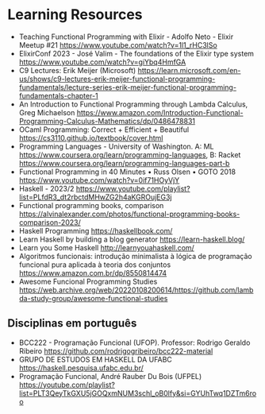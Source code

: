 # Learning Resources


- Teaching Functional Programming with Elixir - Adolfo Neto - Elixir Meetup #21 https://www.youtube.com/watch?v=1l1_rHC3lSo
- ElixirConf 2023 - José Valim - The foundations of the Elixir type system https://www.youtube.com/watch?v=giYbq4HmfGA
- C9 Lectures: Erik Meijer (Microsoft) https://learn.microsoft.com/en-us/shows/c9-lectures-erik-meijer-functional-programming-fundamentals/lecture-series-erik-meijer-functional-programming-fundamentals-chapter-1
- An Introduction to Functional Programming through Lambda Calculus, Greg Michaelson https://www.amazon.com/Introduction-Functional-Programming-Calculus-Mathematics/dp/0486478831
- OCaml Programming: Correct + Efficient + Beautiful  https://cs3110.github.io/textbook/cover.html
- Programming Languages - University of Washington. A: ML https://www.coursera.org/learn/programming-languages, B: Racket https://www.coursera.org/learn/programming-languages-part-b
- Functional Programming in 40 Minutes • Russ Olsen • GOTO 2018 https://www.youtube.com/watch?v=0if71HOyVjY
- Haskell - 2023/2 https://www.youtube.com/playlist?list=PLfdR3_dt2rbctdMHwZG2h4aKGROujEG3j
- Functional programming books, comparison https://alvinalexander.com/photos/functional-programming-books-comparison-2023/
- Haskell Programming https://haskellbook.com/
- Learn Haskell by building a blog generator https://learn-haskell.blog/
- Learn you Some Haskell http://learnyouahaskell.com/
- Algoritmos funcionais: introdução minimalista à lógica de programação funcional pura aplicada à teoria dos conjuntos https://www.amazon.com.br/dp/8550814474
- Awesome Funcional Programming Studies https://web.archive.org/web/20220108200614/https://github.com/lambda-study-group/awesome-functional-studies

## Disciplinas em português 

- BCC222 - Programação Funcional (UFOP). Professor: Rodrigo Geraldo Ribeiro https://github.com/rodrigogribeiro/bcc222-material
- GRUPO DE ESTUDOS EM HASKELL DA UFABC https://haskell.pesquisa.ufabc.edu.br/
- Programação Funcional, André Rauber Du Bois (UFPEL)  https://youtube.com/playlist?list=PLT3QeyTkGXU5jGOQxmNUM3schl_oB0lfy&si=GYUhTwq1DZTm6roo

